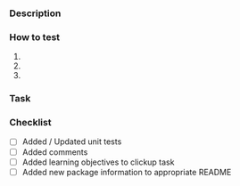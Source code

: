 ### Description

<!--- What Why How... you made this change --->

### How to test

<!--- Steps on how to test this change  --->

1.
2.
3.

### Task

<!---
- Task link from ClickUp (found on the right through Copy link)
- Task ID from ClickUp (find the id and add CU- as a prefix like CU-123456 )
--->

### Checklist

<!--- X off relevant items for this change, delete anything not relevant --->

- [ ] Added / Updated unit tests
- [ ] Added comments
- [ ] Added learning objectives to clickup task
- [ ] Added new package information to appropriate README

<!---
- Don't forget to add learning objectives to the PR: https://docs.github.com/en/issues/using-labels-and-milestones-to-track-work/managing-labels#applying-a-label

- Don't forget to add a reviewer on the right, and yourself as the assignee
--->
